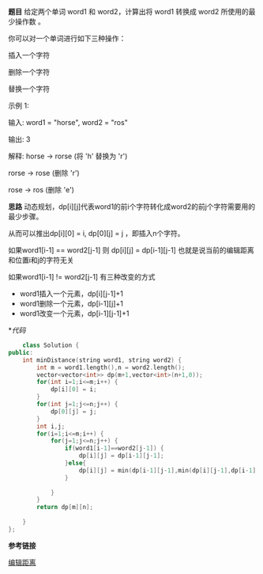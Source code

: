**题目**
给定两个单词 word1 和 word2，计算出将 word1 转换成 word2 所使用的最少操作数 。

你可以对一个单词进行如下三种操作：

插入一个字符

删除一个字符

替换一个字符

示例 1:

输入: word1 = "horse", word2 = "ros"

输出: 3

解释: 
horse -> rorse (将 'h' 替换为 'r')

rorse -> rose (删除 'r')

rose -> ros (删除 'e')

**思路**
动态规划，dp[i][j]代表word1的前i个字符转化成word2的前j个字符需要用的最少步骤。

从而可以推出dp[i][0] = i, dp[0][j] = j ，即插入n个字符。

如果word1[i-1] == word2[j-1] 则 dp[i][j] = dp[i-1][j-1] 也就是说当前的编辑距离和位置i和j的字符无关

如果word1[i-1] != word2[j-1] 有三种改变的方式

- word1插入一个元素，dp[i][j-1]+1
- word1删除一个元素，dp[i-1][j]+1
- word1改变一个元素，dp[i-1][j-1]+1

**代码*
```c++
    class Solution {
public:
    int minDistance(string word1, string word2) {
        int m = word1.length(),n = word2.length();
        vector<vector<int>> dp(m+1,vector<int>(n+1,0)); 
        for(int i=1;i<=m;i++) {
            dp[i][0] = i;
        }
        for(int j=1;j<=n;j++) {
            dp[0][j] = j;
        }
        int i,j;
        for(i=1;i<=m;i++) {
            for(j=1;j<=n;j++) {
                if(word1[i-1]==word2[j-1]) {
                    dp[i][j] = dp[i-1][j-1];
                }else{
                    dp[i][j] = min(dp[i-1][j-1],min(dp[i][j-1],dp[i-1][j]))+1;
                }
            
            }
        }
        return dp[m][n];
        
    }
};
```
**参考链接**

[编辑距离](https://blog.csdn.net/Koala_Tree/article/details/80074722)